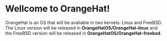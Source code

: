# Wellcome to OrangeHat!
OrangeHat is an OS that will be avaliable in two kernels: Linux and FreeBSD.
The Linux version will be released in **OrangeHatOS/OrangeHat-linux** and the FreeBSD version will be released in **OrangeHatOS/OrangeHat-freebsd**.
